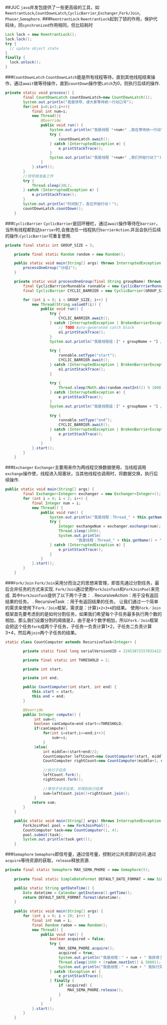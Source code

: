 ##JUC
`java`并发包提供了一些更高级的工具，如`ReentrantLock`,`CountDownLatch`,`CyclicBarrier`,`Exchanger`,`Fork/Join`,
`Phaser`,`Semaphore`.
###`ReentrantLock`
`ReentrantLock`起到了锁的作用，保护代码块，同`synchronized`作用相同，但比较耗时
```java
Lock lock = new ReentrantLock();  
lock.lock();  
try {   
  // update object state  
}  
finally {  
  lock.unlock();   
}  
```
###`CountDownLatch`
`CountDownLatch`能是所有线程等待，直到其他线程结束操作，通过`await`做等待操作，直到`countDown`操作使`Latch`为0，则执行后续的操作.
```java
private static void process() {
		final CountDownLatch countDownLatch=new CountDownLatch(1);
		System.out.println("我是领导，请大家等待统一行动口号");
		for(int i=0;i<3;i++){
			final int num=i;
			new Thread(){
				@Override
				public void run() {
					System.out.println("我是线程 "+num+" ,我在等待统一行动");
					try {
						countDownLatch.await();
					} catch (InterruptedException e) {
						e.printStackTrace();
					}
					System.out.println("我是线程 "+num+" ,我们开始行动了");
				}
			}.start();
		}
		//领导做准备工作
		try {
			Thread.sleep(20L);
		} catch (InterruptedException e) {
			e.printStackTrace();
		}
		System.out.println("时间到了，各位开始行动！");
		countDownLatch.countDown();
	}
```
###`CyclicBarrier`
`CyclicBarrier`是回环栅栏，通过`await`操作等待在`barrier`，当所有线程都到达`barrier`时,会推选任一线程执行`barrierAction`.并且会执行后续的操作.`CyclicBarrier`可重复使用.
```java
private final static int GROUP_SIZE = 5;

	private final static Random random = new Random();

	public static void main(String[] args) throws InterruptedException {
		processOneGroup("分组1");
	}

	private static void processOneGroup(final String groupName) throws InterruptedException {
		final CyclicBarrrierRunnable runnable = new CyclicBarrrierRunnable("prepare", groupName);
		final CyclicBarrier CYCLIC_BARRIER = new CyclicBarrier(GROUP_SIZE, runnable);

		for (int i = 0; i < GROUP_SIZE; i++) {
			new Thread(String.valueOf(i)) {
				public void run() {
					try {
						CYCLIC_BARRIER.await();
					} catch (InterruptedException | BrokenBarrierException e1) {
						// TODO Auto-generated catch block
						e1.printStackTrace();
					}
					System.out.println("我是线程组：【" + groupName + "】,第：" + this.getName() + " 号线程,我已经准备就绪！");
					
					try {
						runnable.setType("start");
						CYCLIC_BARRIER.await();
					} catch (InterruptedException | BrokenBarrierException e1) {
						e1.printStackTrace();
					}
					
					try {
						Thread.sleep(Math.abs(random.nextInt()) % 1000);
					} catch (InterruptedException e) {
						e.printStackTrace();
					}
					System.out.println("我是线程组：【" + groupName + "】,第：" + this.getName() + " 号线程,我已执行完成！");
					
					try {
						runnable.setType("end");
						CYCLIC_BARRIER.await();
					} catch (InterruptedException | BrokenBarrierException e) {
						e.printStackTrace();
					}
				}
			}.start();
		}
	}
```
###`Exchanger`
`Exchanger`主要用来作为两线程交换数据使用，当线程调用`exchange`操作使，线程进入阻塞状，当其他线程也调用时，将数据交换，执行后续操作.
```java
public static void main(String[] args) {
		final Exchanger<Integer> exchanger = new Exchanger<Integer>();
		for (int i = 0; i < 2; i++) {
			final Integer num = i;
			new Thread() {
				public void run() {
					System.out.println("我是线程：Thread_" + this.getName() + " 我的数据是：" + num);
					try {
						Integer exchangeNum = exchanger.exchange(num);
						Thread.sleep(1000);
						System.out.println(
								"我是线程：Thread_" + this.getName() + " 最初的数据为：" + num + " , 交换后的数据为：" + exchangeNum);
					} catch (InterruptedException e) {
						e.printStackTrace();
					}
				}
			}.start();
		}
	}
```
###`Fork/Join`
`Fork/Join`采用分而治之的思想来管理，即首先通过分割任务，最后合并任务的方式来实现.
`Fork/Join`通过使用`ForkJoinTask`和`ForkJoinPool`来完成.
其中`ForkJoinTask`提供了以下两个子类：
. RecursiveAction：用于没有返回结果的任务。
. RecursiveTask ：用于有返回结果的任务。
让我们通过一个简单的需求来使用下`Fork／Join`框架，需求是：计算`1+2+3+4`的结果。
使用`Fork／Join`框架首先要考虑到的是如何分割任务，如果我们希望每个子任务最多执行两个数的相加，那么我们设置分割的阈值是2，由于是4个数字相加，所以`Fork／Join`框架会把这个任务`fork`成两个子任务，子任务一负责计算1+2，子任务二负责计算3+4，然后再`join`两个子任务的结果。
```java
static class CountComputer extends RecursiveTask<Integer> {

		private static final long serialVersionUID = 2245387215783142216L;

		private final static int THRESHOLD = 2;

		private int start;

		private int end;

		public CountComputer(int start, int end) {
			this.start = start;
			this.end = end;
		}

		@Override
		public Integer compute() {
             int sum=0;
             boolean canCompute=end-start<=THRESHOLD;
             if(canCompute){
            	 for(int i=start;i<=end;i++){
            		 sum+=i;
            	 }
             }else{
            	 int middle=(start+end)/2;
            	 CountComputer leftCount=new CountComputer(start, middle);
            	 CountComputer rightCount=new CountComputer(middle+1, end);
            	 
            	 //执行子任务
            	 leftCount.fork();
            	 rightCount.fork();
            	 
            	 //等待子任务结束，并得到执行结果
            	 sum=leftCount.join()+rightCount.join();
             }
			return sum;
		}
	}

	public static void main(String[] args) throws InterruptedException, ExecutionException {
		ForkJoinPool pool = new ForkJoinPool();
		CountComputer task=new CountComputer(1, 4);
		pool.submit(task);
		System.out.println(task.get());
	}
```
###`Semaphore`
`Semaphore`即信号量，通过信号量，控制对公共资源的访问.通过`acquire`等待资源的获取，`release`释放资源.
```java
private final static Semaphore MAX_SEMA_PHORE = new Semaphore(5);
	
	private final static SimpleDateFormat DEFAULT_DATE_FORMAT = new SimpleDateFormat("yyyy-MM-dd HH:mm:ss");

	public static String getDateTime() {
        Date datetime = Calendar.getInstance().getTime();
        return DEFAULT_DATE_FORMAT.format(datetime);
    }
	
	public static void main(String[] args) {
		for (int i = 0; i < 20; i++) {
			final int num = i;
			final Random radom = new Random();
			new Thread() {
				public void run() {
					boolean acquired = false;
					try {
						MAX_SEMA_PHORE.acquire();
						acquired = true;
						System.out.println("我是线程：" + num + " 我获得了使用权！" + getDateTime());
						Thread.sleep(1000 + (radom.nextInt() & 5000));
						System.out.println("我是线程：" + num + " 我执行完了！" + getDateTime());
					} catch (Exception e) {
						e.printStackTrace();
					} finally {
						if (acquired) {
							MAX_SEMA_PHORE.release();
						}
					}
				}
			}.start();
		}
	}
```
